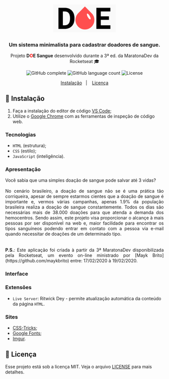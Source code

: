 <h1 align="center">
	<img alt="GoStack" src="./frontend/public/logo.png" width="200px" />
</h1>

<h3 align="center">
	Um sistema minimalista para cadastrar doadores de sangue.
</h3>

<p align="center">
	Projeto <b>D<span style="color: #ff0000">O</span>E Sangue</b> desenvolvido durante a 3ª ed. da MaratonaDev da Rocketseat 🎓
</p>

<p align="center">
	<img alt="GitHub complete" src="https://img.shields.io/badge/MaratonaDev-done-green?logo=data:image/png;base64,iVBORw0KGgoAAAANSUhEUgAAABAAAAAQCAMAAAAoLQ9TAAAALVBMVEVHcExxWsF0XMJzXMJxWcFsUsD///9jRrzY0u6Xh9Gsn9n39fyMecy0qd2bjNJWBT0WAAAABHRSTlMA2Do606wF2QAAAGlJREFUGJVdj1cWwCAIBLEsRU3uf9xobDH8+GZwUYi8i6ucJwrxKE+7D0G9Q4vlYqtmCSjndr4CgCgzlyFgfKfKCVO0LrPKjmiqMxGXkJwNnXskqWG+1oSM+BSwD8f29YLNjvx/OQrn+g99oQSoNmt3PgAAAABJRU5ErkJggg==">
	</img>
	<img alt="GitHub language count" src="https://img.shields.io/github/languages/count/MuriloChaves/rocketseat-maratonaDev-3?color=%2304D361">
	</img>
	<img alt="License" src="https://img.shields.io/badge/license-MIT-%2304D361">
	</img>
</p>

<p align="center">
	<a href="#rocket-instalação">Instalação</a>&nbsp;&nbsp;&nbsp;|&nbsp;&nbsp;&nbsp;
	<a href="#memo-licença">Licença</a>
</p>

## :rocket: Instalação

1. Faça a instalação do editor de código [VS Code](https://code.visualstudio.com);
2. Utilize o [Google Chrome](https://www.google.com/intl/pt-BR/chrome/) com as ferramentas de inspeção de código web.

### Tecnologias

* `HTML` (estrutura);
* `CSS` (estilo);
* `JavaScript` (inteligência).

### Apresentação

<p align="justify">
	Você sabia que uma simples doação de sangue pode salvar até 3 vidas?
	<br/><br/>
	No cenário brasileiro, a doação de sangue não se é uma prática tão corriqueira, apesar de sempre estarmos cientes que a doação de sangue é importante e, vermos várias campanhas, apenas 1.9% da população brasileira realiza a doação de sangue constantemente. Todos os dias são necessárias mais de 38.000 doações para que atenda a demanda dos hemocentros. Sendo assim, este projeto visa proporcionar o alcançe à mais pessoas por ser disponível na web e, maior facilidade para encontrar os tipos sanguíneos podendo entrar em contato com a pessoa via e-mail quando necessitar de doações de um determinado tipo.
	<br/><br/><br/>
	<b>P.S.</b>: Este aplicação foi criada à partir da 3ª MaratonaDev disponibilizada pela Rocketseat, um evento on-line ministrado por [Mayk Brito](https://github.com/maykbrito) entre: 17/02/2020 à 19/02/2020.
<p>

### Interface

### Extensões

* `Live Server`: Ritwick Dey - permite atualização automática da conteúdo da página `HTML`.

### Sites

* [CSS-Tricks](https://css-tricks.com);
* [Google Fonts](https://fonts.google.com/);
* [Imgur](https://imgur.com/).

## :memo: Licença

Esse projeto está sob a licença MIT. Veja o arquivo [LICENSE](LICENSE.md) para mais detalhes.